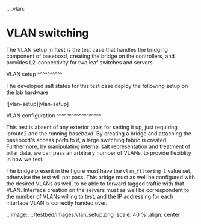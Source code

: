 .. _vlan:

VLAN switching
==============

The VLAN setup in ftest is the test case that handles the bridging component of baseboxd, creating the 
bridge on the controllers, and provides L2-connectivity for two leaf switches and servers. 

VLAN setup
^^^^^^^^^^

The developed salt states for this test case deploy the following setup on the lab hardware

![vlan-setup][vlan-setup]

VLAN configuration
^^^^^^^^^^^^^^^^^^

This test is absent of any exterior tools for setting it up, just requiring iproute2 and the running baseboxd. By creating a 
bridge and attaching the baseboxd's access ports to it, a large switching fabric is created. Furthermore, by manipulating internal
salt representation and treatment of pillar data, we can pass an arbitrary number of VLANs, to provide flexiblity in how we test.

The bridge present in the figure *must* have the `vlan_filtering 1` value set, otherwise the test will not pass. This bridge
must as well be configured with the desired VLANs as well, to be able to forward tagged traffic with that VLAN. Interface creation
on the servers must as well be correspondent to the number of VLANs willing to test, and the IP addressing for each interface.VLAN
is correctly handed over.

.. image:: ../testbed/images/vlan_setup.png
  :scale: 40 %
  :align: center
